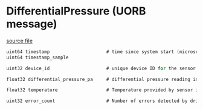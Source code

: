# DifferentialPressure (UORB message)



[source file](https://github.com/PX4/PX4-Autopilot/blob/release/1.15/msg/DifferentialPressure.msg)

```c
uint64 timestamp                     # time since system start (microseconds)
uint64 timestamp_sample

uint32 device_id                     # unique device ID for the sensor that does not change between power cycles

float32 differential_pressure_pa     # differential pressure reading in Pascals (may be negative)

float32 temperature                  # Temperature provided by sensor in degrees Celsius, NAN if unknown

uint32 error_count                   # Number of errors detected by driver

```

